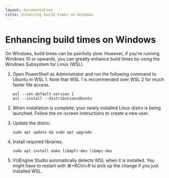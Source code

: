 ```yaml
---
layout: documentation
title: Enhancing build times on Windows
---
```


# Enhancing build times on Windows

On Windows, build times can be painfully slow. However, if you're running Windows 10 or upwards, you can greatly enhance build times by using the Windows Subsystem for Linux (WSL).

1.  Open PowerShell as Administrator and run the following command to Ubuntu in WSL 1. Note that WSL 1 is recommended over WSL 2 for much faster file access.

        wsl --set-default-version 1
        wsl --install --distribution=Ubuntu

2.  When installation is complete, your newly installed Linux distro is being launched. Follow the on-screen instructions to create a new user.

3.  Update the distro:

        sudo apt update && sudo apt upgrade

4.  Install required libraries:

        sudo apt install make libmpfr-dev libmpc-dev

5.  VUEngine Studio automatically detects WSL when it is installed. You might have to restart with <span class="keys target-os-osx">⌘+R</span><span class="keys target-os-not-osx">Ctrl+R</span> to pick up the change if you just installed WSL.
